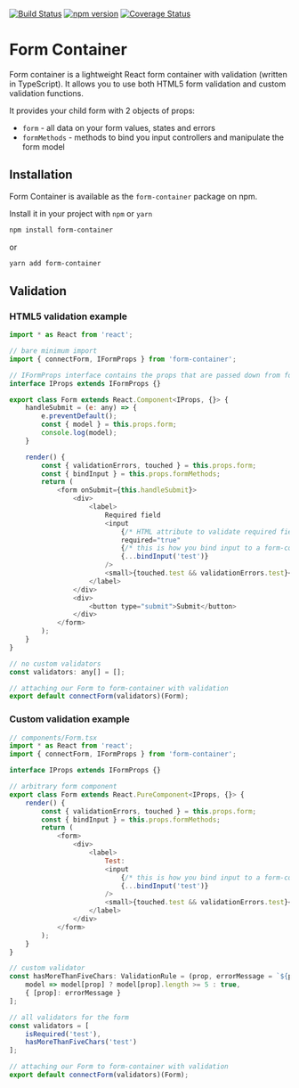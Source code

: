 [![Build Status](https://travis-ci.org/vitkon/form-container.svg?branch=master)](https://travis-ci.org/vitkon/form-container) [![npm version](https://img.shields.io/npm/v/form-container.svg?style=flat)](https://www.npmjs.com/package/form-container) [![Coverage Status](https://coveralls.io/repos/github/vitkon/form-container/badge.svg?branch=master)](https://coveralls.io/github/vitkon/form-container?branch=master)

# Form Container

Form container is a lightweight React form container with validation (written in TypeScript).
It allows you to use both HTML5 form validation and custom validation functions.

It provides your child form with 2 objects of props:
- `form` - all data on your form values, states and errors
- `formMethods` - methods to bind you input controllers and manipulate the form model

## Installation
Form Container is available as the `form-container` package on npm.

Install it in your project with `npm` or `yarn`

```bash
npm install form-container
```
or
```bash
yarn add form-container
```

## Validation

### HTML5 validation example

```javascript
import * as React from 'react';

// bare minimum import
import { connectForm, IFormProps } from 'form-container';

// IFormProps interface contains the props that are passed down from form-container
interface IProps extends IFormProps {}

export class Form extends React.Component<IProps, {}> {
    handleSubmit = (e: any) => {
        e.preventDefault();
        const { model } = this.props.form;
        console.log(model);
    }

    render() {
        const { validationErrors, touched } = this.props.form;
        const { bindInput } = this.props.formMethods;
        return (
            <form onSubmit={this.handleSubmit}>
                <div>
                    <label>
                        Required field
                        <input
                            {/* HTML attribute to validate required field */}
                            required="true"
                            {/* this is how you bind input to a form-container */}
                            {...bindInput('test')}
                        />
                        <small>{touched.test && validationErrors.test}</small>
                    </label>
                </div>
                <div>
                    <button type="submit">Submit</button>
                </div>
            </form>
        );
    }
}

// no custom validators
const validators: any[] = [];

// attaching our Form to form-container with validation
export default connectForm(validators)(Form);
```

### Custom validation example
```javascript
// components/Form.tsx
import * as React from 'react';
import { connectForm, IFormProps } from 'form-container';

interface IProps extends IFormProps {}

// arbitrary form component
export class Form extends React.PureComponent<IProps, {}> {
    render() {
        const { validationErrors, touched } = this.props.form;
        const { bindInput } = this.props.formMethods;
        return (
            <form>
                <div>
                    <label>
                        Test:
                        <input
                            {/* this is how you bind input to a form-container */}
                            {...bindInput('test')}
                        />
                        <small>{touched.test && validationErrors.test}</small>
                    </label>
                </div>
            </form>
        );
    }
}

// custom validator
const hasMoreThanFiveChars: ValidationRule = (prop, errorMessage = `${prop} is less than 5 chars`) => [
    model => model[prop] ? model[prop].length >= 5 : true,
    { [prop]: errorMessage }
];

// all validators for the form
const validators = [
    isRequired('test'),
    hasMoreThanFiveChars('test')
];

// attaching our Form to form-container with validation
export default connectForm(validators)(Form);
```
